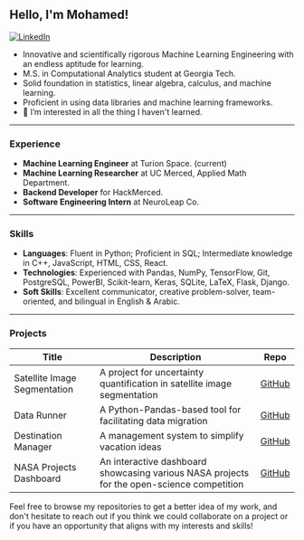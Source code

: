 ## Hello, I'm Mohamed!
[![LinkedIn](https://img.shields.io/badge/LinkedIn-Profile-blue)](https://www.linkedin.com/in/mohamed-hasan-4b850418a/)

- Innovative and scientifically rigorous Machine Learning Engineering with an endless aptitude for learning.
- M.S. in Computational Analytics student at Georgia Tech.
- Solid foundation in statistics, linear algebra, calculus, and machine learning.
- Proficient in using data libraries and machine learning frameworks.
- 👀 I’m interested in all the thing I haven't learned.

---
### Experience

- **Machine Learning Engineer** at Turion Space. (current)
- **Machine Learning Researcher** at UC Merced, Applied Math Department.
- **Backend Developer** for HackMerced.
- **Software Engineering Intern** at NeuroLeap Co.

---
### Skills
- **Languages**: Fluent in Python; Proficient in SQL; Intermediate knowledge in C++, JavaScript, HTML, CSS, React.
- **Technologies**: Experienced with Pandas, NumPy, TensorFlow, Git, PostgreSQL, PowerBI, Scikit-learn, Keras, SQLite, LaTeX, Flask, Django.
- **Soft Skills**: Excellent communicator, creative problem-solver, team-oriented, and bilingual in English & Arabic.

---
### Projects

| Title                            | Description                                                              | Repo              |
| -------------------------------- | ------------------------------------------------------------------------ | ----------------- |
| Satellite Image Segmentation     | A project for uncertainty quantification in satellite image segmentation | [GitHub](https://github.com/mustachemo/Uncertainty-Quantification-in-Satellite-Image-Segmentation)       |
| Data Runner                      | A Python-Pandas-based tool for facilitating data migration               | [GitHub](https://github.com/mustachemo/data-runner)       |
| Destination Manager              |  A management system to simplify vacation ideas                          | [GitHub](https://github.com/mustachemo/destination-manager)       |
| NASA Projects Dashboard          | An interactive dashboard showcasing various NASA projects for the open-science competition      | [GitHub](https://github.com/mustachemo/NASA-projects-dashboard)       |

Feel free to browse my repositories to get a better idea of my work, and don't hesitate to reach out if you think we could collaborate on a project or if you have an opportunity that aligns with my interests and skills!
